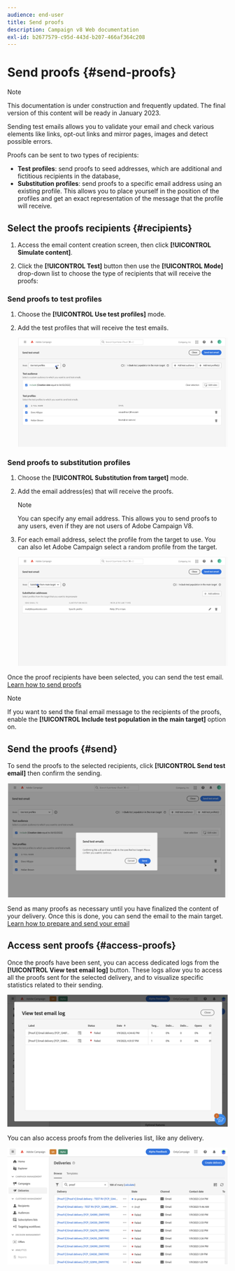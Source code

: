 ```yaml
---
audience: end-user
title: Send proofs
description: Campaign v8 Web documentation
exl-id: b2677579-c95d-443d-b207-466af364c208
---
```

# Send proofs {#send-proofs}

>[!NOTE]
>
>This documentation is under construction and frequently updated. The final version of this content will be ready in January 2023.

Sending test emails allows you to validate your email and check various elements like links, opt-out links and mirror pages, images and detect possible errors.

Proofs can be sent to two types of recipients:

* **Test profiles**: send proofs to seed addresses, which are additional and fictitious recipients in the database,
* **Substitution profiles**: send proofs to a specific email address using an existing profile. This allows you to place yourself in the position of the profiles and get an exact representation of the message that the profile will receive.

## Select the proofs recipients {#recipients}

1. Access the email content creation screen, then click **[!UICONTROL Simulate content]**.

1. Click the **[!UICONTROL Test]** button then use the **[!UICONTROL Mode]** drop-down list to choose the type of recipients that will receive the proofs:

<!-- to check: by default, profiles selected in previous screen are pre-selected for proofs. Can add addtitional profiles + remove preselected?-->

### Send proofs to test profiles

1. Choose the **[!UICONTROL Use test profiles]** mode.

1. Add the test profiles that will receive the test emails.

    <!--FOR BETA: You can also build an audience to select test profiles based on your own criteria using the **[!UICONTROL Add test audience]** button.-->

    ![](assets/test-profiles-audience.png)

### Send proofs to substitution profiles

1. Choose the **[!UICONTROL Substitution from target]** mode.

1. Add the email address(es) that will receive the proofs.

    >[!NOTE]
    >
    >You can specify any email address. This allows you to send proofs to any users, even if they are not users of Adobe Campaign V8.

1. For each email address, select the profile from the target to use. You can also let Adobe Campaign select a random profile from the target.

    ![](assets/substitution.png)

Once the proof recipients have been selected, you can send the test email. [Learn how to send proofs](#send)

>[!NOTE]
>
>If you want to send the final email message to the recipients of the proofs, enable the **[!UICONTROL Include test population in the main target]** option on.

## Send the proofs {#send}

To send the proofs to the selected recipients, click **[!UICONTROL Send test email]** then confirm the sending.

![](assets/send-proof.png)

Send as many proofs as necessary until you have finalized the content of your delivery. Once this is done, you can send the email to the main target. [Learn how to prepare and send your email](../monitor/prepare-send.md)

## Access sent proofs {#access-proofs}

Once the proofs have been sent, you can access dedicated logs from the **[!UICONTROL View test email log]** button. These logs allow you to access all the proofs sent for the selected delivery, and to visualize specific statistics related to their sending.

![](assets/proof-log.png)

You can also access proofs from the deliveries list, like any delivery.

![](assets/delivery-list.png)
